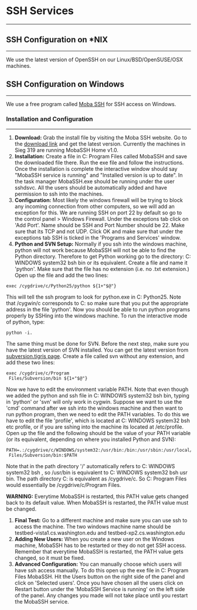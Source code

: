 # SSH Services


----



## SSH Configuration on *NIX
----

We use the latest version of OpenSSH on our Linux/BSD/OpenSUSE/OSX machines.



## SSH Configuration on Windows
----

We use a free program called [Moba SSH](http://mobassh.mobatek.net/en/) for SSH access on Windows.



### Installation and Configuration
----

 1. **Download:** Grab the install file by visiting the Moba SSH website. Go to the [download link](http://mobassh.mobatek.net/en/index.php?option=com_content&view=article&id=93&Itemid=55) and get the latest version. Currently the machines in Sieg 319 are running MobaSSH Home v1.0.
 1. **Installation:** Create a file in C:
Program Files
 called MobaSSH and save the downloaded file there. Run the exe file and follow the instructions. Once the installation is complete the interactive window should say "MobaSSH service is running" and "Installed version is up to date". In the task manager MobaSSH.exe should be running under the user sshdsvc. All the users should be automatically added and have permission to ssh into the machines. 
 1. **Configuration:** Most likely the windows firewall will be trying to block any incoming connection from other computers, so we will add an exception for this. We are running SSH on port 22 by default so go to the control panel > Windows Firewall. Under the exceptions tab click on 'Add Port'. Name should be SSH and Port Number should be 22. Make sure that its TCP and not UDP. Click OK and make sure that under the exceptions tab SSH is ticked in the 'Programs and Services' window.
 1. **Python and SVN Setup:** Normally if you ssh into the windows machine, python will not work because MobaSSH will not be able to find the Python directory. Therefore to get Python working go to the directory: C:
WINDOWS
system32
bsh
bin or its equivalent. Create a file and name it 'python'. Make sure that the file has no extension (i.e. no .txt extension.) Open up the file and add the two lines:
```/bin/bash
exec /cygdrive/c/Python25/python ${1+"$@"}
``` 
 This will tell the ssh program to look for python.exe in C:
Python25. Note that /cygwin/c corresponds to C:
 so make sure that you put the appropriate address in the file 'python'. Now you should be able to run python programs properly by SSHing into the windows machine. To run the interactive mode of python, type:
```
python -i.
```
 The same thing must be done for SVN. Before the next step, make sure you have the latest version of SVN installed. You can get the latest version from [subversion.tigris page](http://subversion.tigris.org/servlets/ProjectDocumentList?folderID=8100&expandFolder=8100&folderID=91). Create a file called svn without any extension, and add these two lines:
```/bin/bash
exec /cygdrive/c/Program
 Files/Subversion/bin ${1+"$@"}
```
 Now we have to edit the environment variable PATH. Note that even though we added the python and ssh file in C:
WINDOWS
system32
bsh
bin, typing in 'python' or 'svn' will only work in cygwin. Suppose we want to use the 'cmd' command after we ssh into the windows machine and then want to run python program, then we need to edit the PATH variables. To do this we have to edit the file 'profile', which is located at C:
WINDOWS
system32
bsh
etc
profile, or if you are sshing into the machine its located at /etc/profile. Open up the file and the following should be the value of your PATH variable (or its equivalent, depending on where you installed Python and SVN):
```
PATH=.:/cygdrive/c/WINDOWS/system32:/usr/bin:/bin:/usr/sbin:/usr/local/bin:/cygdrive/c/Python25:/cygdrive/c/WINDOWS/system32:/cygdrive/c/Program
 Files/Subversion/bin:$PATH
```
 Note that in the path directory '/' automatically refers to C:
WINDOWS
system32
bsh
, so /usr/bin is equivalent to C:
WINDOWS
system32
bsh
usr
bin. The path directory C:
 is equivalent as /cygdrive/c. So C:
Program Files would essentially be /cygdrive/c/Program
 Files.
 
 **WARNING:** Everytime MobaSSH is restarted, this PATH value gets changed back to its default value. When MobaSSH is restarted, the PATH value must be changed. 
 1. **Final Test:** Go to a different machine and make sure you can use ssh to access the machine. The two windows machine name should be testbed-vista1.cs.washington.edu and testbed-xp2.cs.washington.edu
 1. **Adding New Users:** When you create a new user on the Windows machine, MobaSSH has to be restarted or they do not get SSH access. Remember that everytime MobaSSH is restarted, the PATH value gets changed, so it must be fixed.
 1. **Advanced Configuration:** You can manually choose which users will have ssh access manually. To do this open up the exe file in C:
Program Files
MobaSSH. Hit the Users button on the right side of the panel and click on 'Selected users'. Once you have chosen all the users click on Restart button under the 'MobaSSH Service is running' on the left side of the panel. Any changes you made will not take place until you restart the MobaSSH service.


